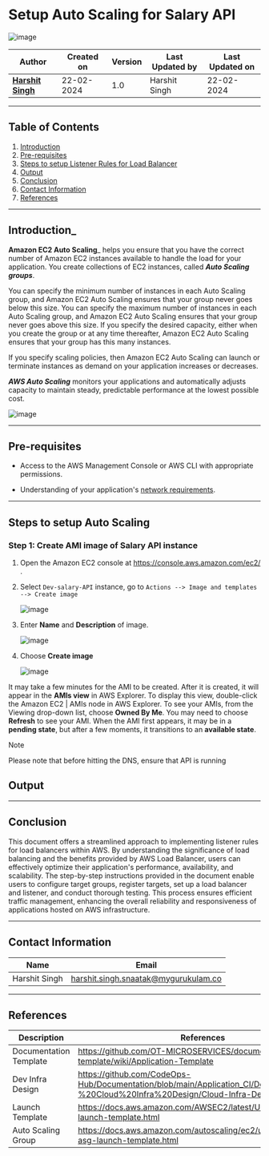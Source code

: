 # Setup Auto Scaling for Salary API
![image](https://github.com/CodeOps-Hub/Documentation/assets/156056444/96dc6672-d14f-41f4-8f2f-7d6642840df2)

| Author                                                           | Created on  | Version    | Last Updated by | Last Updated on |
| ---------------------------------------------------------------- | ----------- | ---------- | --------------- | --------------- |
| **[Harshit Singh](https://github.com/Panu-S-Harshit-Ninja-07)**  | 22-02-2024  | 1.0        | Harshit Singh   | 22-02-2024      |

***
## Table of Contents
1. [Introduction](#Introduction)
2. [Pre-requisites](#Pre-requisites)
3. [Steps to setup Listener Rules for Load Balancer](#Steps-to-setup-Listener-Rules-for-Load-Balancer)
4. [Output](#Output)
5. [Conclusion](#Conclusion)
6. [Contact Information](#Contact-Information)
7. [References](#References)

***

## Introduction_
**Amazon EC2 Auto Scaling**_ helps you ensure that you have the correct number of Amazon EC2 instances available to handle the load for your application. You create collections of EC2 instances, called _**Auto Scaling groups**_. 

You can specify the minimum number of instances in each Auto Scaling group, and Amazon EC2 Auto Scaling ensures that your group never goes below this size. You can specify the maximum number of instances in each Auto Scaling group, and Amazon EC2 Auto Scaling ensures that your group never goes above this size. If you specify the desired capacity, either when you create the group or at any time thereafter, Amazon EC2 Auto Scaling ensures that your group has this many instances. 

If you specify scaling policies, then Amazon EC2 Auto Scaling can launch or terminate instances as demand on your application increases or decreases.

_**AWS Auto Scaling**_ monitors your applications and automatically adjusts capacity to maintain steady, predictable performance at the lowest possible cost.

![image](https://github.com/CodeOps-Hub/Documentation/assets/156056444/a2d2437d-3c76-44a1-b0b8-d38128cc9888)

***

## Pre-requisites
* Access to the AWS Management Console or AWS CLI with appropriate permissions.

* Understanding of your application's [network requirements](https://github.com/CodeOps-Hub/Documentation/blob/main/Application_CI/Design/09-%20Cloud%20Infra%20Design/Cloud-Infra-Design-Dev.md).

***
## Steps to setup Auto Scaling
### Step 1: Create AMI image of Salary API instance 
 1. Open the Amazon EC2 console at https://console.aws.amazon.com/ec2/ .
 
 2. Select `Dev-salary-API` instance, go to `Actions --> Image and templates --> Create image`

    ![image](https://github.com/CodeOps-Hub/Documentation/assets/156056444/e41c4d4e-0182-4cce-9bfe-ef1e1a4c9994)

 3. Enter **Name** and **Description** of image.

    ![image](https://github.com/CodeOps-Hub/Documentation/assets/156056444/374d4dcb-c5ba-41e9-ac70-522d3d790a08)

 4. Choose **Create image**

    ![image](https://github.com/CodeOps-Hub/Documentation/assets/156056444/df708075-3eac-4177-864d-ef1da9fcfaab)

It may take a few minutes for the AMI to be created. After it is created, it will appear in the **AMIs view** in AWS Explorer. To display this view, double-click the Amazon EC2 | AMIs node in AWS Explorer. To see your AMIs, from the Viewing drop-down list, choose **Owned By Me**. You may need to choose **Refresh** to see your AMI. When the AMI first appears, it may be in a **pending state**, but after a few moments, it transitions to an **available state**.
 
> [!NOTE]
> Please note that before hitting the DNS, ensure that API is running

## Output

***
## Conclusion

This document offers a streamlined approach to implementing listener rules for load balancers within AWS. By understanding the significance of load balancing and the benefits provided by AWS Load Balancer, users can effectively optimize their application's performance, availability, and scalability. The step-by-step instructions provided in the document enable users to configure target groups, register targets, set up a load balancer and listener, and conduct thorough testing. This process ensures efficient traffic management, enhancing the overall reliability and responsiveness of applications hosted on AWS infrastructure.

***
## Contact Information

|     Name         | Email  |
| -----------------| ------------------------------------ |
| Harshit Singh    | harshit.singh.snaatak@mygurukulam.co |
***

## References

| Description                                   | References  
| --------------------------------------------  | -------------------------------------------------|
| Documentation Template | https://github.com/OT-MICROSERVICES/documentation-template/wiki/Application-Template |
| Dev Infra Design      | https://github.com/CodeOps-Hub/Documentation/blob/main/Application_CI/Design/09-%20Cloud%20Infra%20Design/Cloud-Infra-Design-Dev.md |
| Launch Template | https://docs.aws.amazon.com/AWSEC2/latest/UserGuide/create-launch-template.html |
| Auto Scaling Group | https://docs.aws.amazon.com/autoscaling/ec2/userguide/create-asg-launch-template.html |
